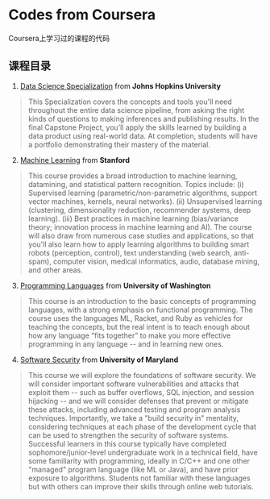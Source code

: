 # Codes from Coursera

Coursera上学习过的课程的代码

## 课程目录
1. [Data Science Specialization](https://www.coursera.org/specializations/jhu-data-science)
from **Johns Hopkins University**
> This Specialization covers the concepts and tools you'll need throughout the entire data science pipeline, from asking the right kinds of questions to making inferences and publishing results. In the final Capstone Project, you’ll apply the skills learned by building a data product using real-world data. At completion, students will have a portfolio demonstrating their mastery of the material.
2. [Machine Learning](https://www.coursera.org/learn/machine-learning)
from **Stanford**
> This course provides a broad introduction to machine learning, datamining, and statistical pattern recognition. Topics include: 
> (i) Supervised learning (parametric/non-parametric algorithms, support vector machines, kernels, neural networks). 
> (ii) Unsupervised learning (clustering, dimensionality reduction, recommender systems, deep learning). 
> (iii) Best practices in machine learning (bias/variance theory; innovation process in machine learning and AI). 
> The course will also draw from numerous case studies and applications, so that you'll also learn how to apply learning algorithms to building smart robots (perception, control), text understanding (web search, anti-spam), computer vision, medical informatics, audio, database mining, and other areas. 
3. [Programming Languages](https://www.coursera.org/learn/programming-languages)
from **University of Washington**
> This course is an introduction to the basic concepts of programming languages, with a strong emphasis on functional programming. The course uses the languages ML, Racket, and Ruby as vehicles for teaching the concepts, but the real intent is to teach enough about how any language “fits together” to make you more effective programming in any language -- and in learning new ones.
4. [Software Security](https://www.coursera.org/learn/software-security)
from **University of Maryland**
> This course we will explore the foundations of software security. We will consider important software vulnerabilities and attacks that exploit them -- such as buffer overflows, SQL injection, and session hijacking -- and we will consider defenses that prevent or mitigate these attacks, including advanced testing and program analysis techniques. Importantly, we take a "build security in" mentality, considering techniques at each phase of the development cycle that can be used to strengthen the security of software systems. Successful learners in this course typically have completed sophomore/junior-level undergraduate work in a technical field, have some familiarity with programming, ideally in C/C++ and one other "managed" program language (like ML or Java), and have prior exposure to algorithms. Students not familiar with these languages but with others can improve their skills through online web tutorials.
